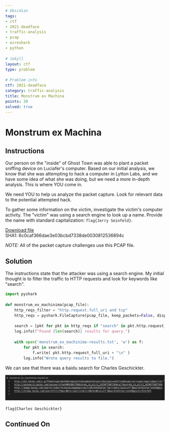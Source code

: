 ```yaml
---
# Obsidian
tags:
- ctf
- 2021-deadface
- traffic-analysis
- pcap
- wireshark
- python

# Jekyll
layout: ctf
type: problem

# Problem info
ctf: 2021-deadface
category: traffic-analysis
title: Monstrum ex Machina
points: 30
solved: true
---
```


# Monstrum ex Machina

## Instructions

Our person on the "inside" of Ghost Town was able to plant a packet sniffing device on Luciafer's computer. Based on our initial analysis, we know that she was attempting to hack a computer in Lytton Labs, and we have some idea of what she was doing, but we need a more in-depth analysis. This is where YOU come in.

We need YOU to help us analyze the packet capture. Look for relevant data to the potential attempted hack.

To gather some information on the victim, investigate the victim's computer activity. The "victim" was using a search engine to look up a name. Provide the name with standard capitalization: `flag{Jerry Seinfeld}`.

[Download file](#)  
SHA1: 6c0caf366dae3e03bcbd7338de0030812536894c

_NOTE:_ All of the packet capture challenges use this PCAP file.

## Solution

The instructions state that the attacker was using a search engine. My initial thought is to filter the traffic to HTTP requests and look for keywords like "search".

```python
import pyshark

def monstrum_ex_machinima(pcap_file):
    http_reqs_filter = "http.request.full_uri and tcp"
    http_reqs = pyshark.FileCapture(pcap_file, keep_packets=False, display_filter=http_reqs_filter)
    
    search = [pkt for pkt in http_reqs if "search" in pkt.http.request_full_uri]
    log.info(f"Found {len(search)} results for query.")

    with open('monstrum_ex_machinima-results.txt', 'w') as f:
        for pkt in search:
            f.write( pkt.http.request_full_uri + "\n" )
        log.info("Wrote query results to file.")
```

We can see that there was a baidu search for Charles Geschickter.

![](attachments/Pasted%20image%2020211022152456.png)

`flag{Charles Geschickter}`

## Continued On


